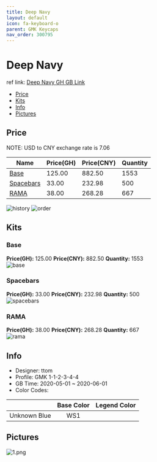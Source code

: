 ```yaml
---
title: Deep Navy 
layout: default
icon: fa-keyboard-o
parent: GMK Keycaps
nav_order: 300795
---
```


# Deep Navy 

ref link: [Deep Navy GH GB Link](https://geekhack.org/index.php?topic=106058.0)  
* [Price](#price)  
* [Kits](#kits)  
* [Info](#info)  
* [Pictures](#pictures)  


## Price  

NOTE: USD to CNY exchange rate is 7.06

| Name          | Price(GH)    |  Price(CNY) | Quantity |
| ------------- | ------------ |  ---------- | -------- |
|[Base](#base)|125.00|882.50|1553|
|[Spacebars](#spacebars)|33.00|232.98|500|
|[RAMA](#rama)|38.00|268.28|667|

<img src="{{ 'assets/images/gmk-keycaps/deepnavy/history.png' | relative_url }}" alt="history" class="image featured">
<img src="{{ 'assets/images/gmk-keycaps/deepnavy/order.png' | relative_url }}" alt="order" class="image featured">

## Kits  
### Base  
**Price(GH):** 125.00    **Price(CNY):** 882.50    **Quantity:** 1553  
<img src="{{ 'assets/images/gmk-keycaps/deepnavy/kits_pics/base.png' | relative_url }}" alt="base" class="image featured">

### Spacebars  
**Price(GH):** 33.00    **Price(CNY):** 232.98    **Quantity:** 500  
<img src="{{ 'assets/images/gmk-keycaps/deepnavy/kits_pics/spacebars.png' | relative_url }}" alt="spacebars" class="image featured">

### RAMA  
**Price(GH):** 38.00    **Price(CNY):** 268.28    **Quantity:** 667  
<img src="{{ 'assets/images/gmk-keycaps/deepnavy/kits_pics/rama.png' | relative_url }}" alt="rama" class="image featured">


## Info  
* Designer: ttom  
* Profile: GMK 1-1-2-3-4-4  
* GB Time: 2020-05-01 ~ 2020-06-01  
* Color Codes:  

| |Base Color     | Legend Color
| :-------------: | :-------------: | :------------:
|Unknown Blue|WS1


## Pictures  
<img src="{{ 'assets/images/gmk-keycaps/deepnavy/rendering_pics/1.png' | relative_url }}" alt="1.png" class="image featured">

